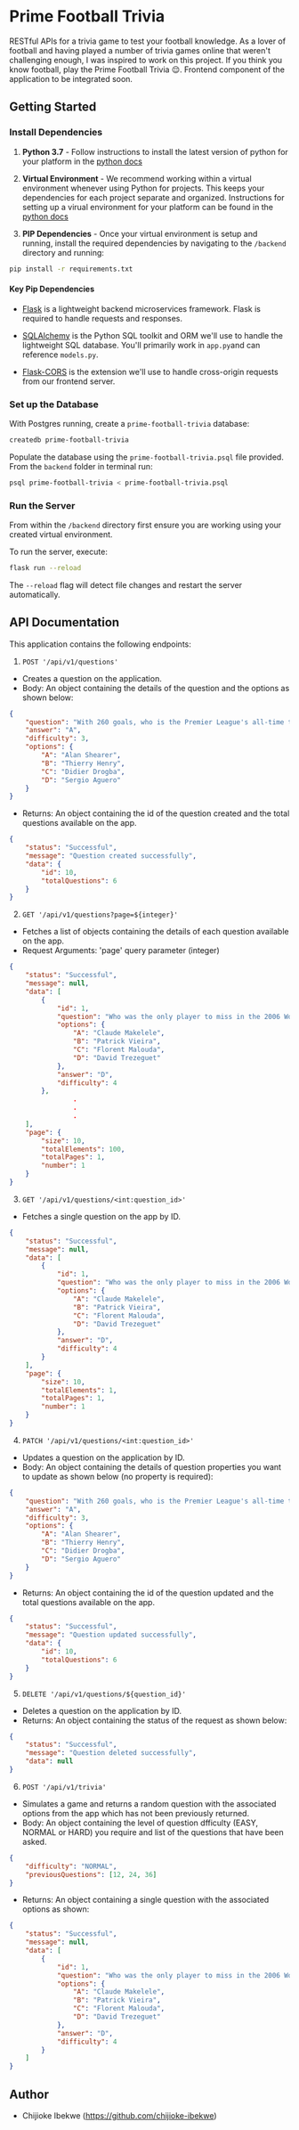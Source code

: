 # Prime Football Trivia
RESTful APIs for a trivia game to test your football knowledge. As a lover of football and having played a number of trivia games online that weren't challenging enough, I was inspired to work on this project. If you think you know football, play the Prime Football Trivia 😌. Frontend component of the application to be integrated soon.

## Getting Started

### Install Dependencies

1. **Python 3.7** - Follow instructions to install the latest version of python for your platform in the [python docs](https://docs.python.org/3/using/unix.html#getting-and-installing-the-latest-version-of-python)

2. **Virtual Environment** - We recommend working within a virtual environment whenever using Python for projects. This keeps your dependencies for each project separate and organized. Instructions for setting up a virual environment for your platform can be found in the [python docs](https://packaging.python.org/guides/installing-using-pip-and-virtual-environments/)

3. **PIP Dependencies** - Once your virtual environment is setup and running, install the required dependencies by navigating to the `/backend` directory and running:

```bash
pip install -r requirements.txt
```

#### Key Pip Dependencies

- [Flask](http://flask.pocoo.org/) is a lightweight backend microservices framework. Flask is required to handle requests and responses.

- [SQLAlchemy](https://www.sqlalchemy.org/) is the Python SQL toolkit and ORM we'll use to handle the lightweight SQL database. You'll primarily work in `app.py`and can reference `models.py`.

- [Flask-CORS](https://flask-cors.readthedocs.io/en/latest/#) is the extension we'll use to handle cross-origin requests from our frontend server.

### Set up the Database

With Postgres running, create a `prime-football-trivia` database:

```bash
createdb prime-football-trivia
```

Populate the database using the `prime-football-trivia.psql` file provided. From the `backend` folder in terminal run:

```bash
psql prime-football-trivia < prime-football-trivia.psql
```

### Run the Server

From within the `/backend` directory first ensure you are working using your created virtual environment.

To run the server, execute:

```bash
flask run --reload
```

The `--reload` flag will detect file changes and restart the server automatically.

## API Documentation

This application contains the following endpoints:

1. `POST '/api/v1/questions'`

- Creates a question on the application.
- Body: An object containing the details of the question and the options as shown below:

```json
{
    "question": "With 260 goals, who is the Premier League's all-time top scorer?",
    "answer": "A",
    "difficulty": 3,
    "options": {
        "A": "Alan Shearer",
        "B": "Thierry Henry",
        "C": "Didier Drogba",
        "D": "Sergio Aguero"
    }
}
```
- Returns: An object containing the id of the question created and the total questions available on the app.

```json
{
    "status": "Successful",
    "message": "Question created successfully",
    "data": {
        "id": 10,
        "totalQuestions": 6
    }
}
```

2. `GET '/api/v1/questions?page=${integer}'`

- Fetches a list of objects containing the details of each question available on the app.
- Request Arguments: 'page' query parameter (integer)

```json
{
    "status": "Successful",
    "message": null,
    "data": [
        {
            "id": 1,
            "question": "Who was the only player to miss in the 2006 World Cup finals penalty shoot-out?",
            "options": {
                "A": "Claude Makelele",
                "B": "Patrick Vieira",
                "C": "Florent Malouda",
                "D": "David Trezeguet"
            },
            "answer": "D",
            "difficulty": 4
        },
                .
                .
                .
    ],
    "page": {
        "size": 10,
        "totalElements": 100,
        "totalPages": 1,
        "number": 1
    }
}
```

3. `GET '/api/v1/questions/<int:question_id>'`

- Fetches a single question on the app by ID.

```json
{
    "status": "Successful",
    "message": null,
    "data": [
        {
            "id": 1,
            "question": "Who was the only player to miss in the 2006 World Cup finals penalty shoot-out?",
            "options": {
                "A": "Claude Makelele",
                "B": "Patrick Vieira",
                "C": "Florent Malouda",
                "D": "David Trezeguet"
            },
            "answer": "D",
            "difficulty": 4
        }
    ],
    "page": {
        "size": 10,
        "totalElements": 1,
        "totalPages": 1,
        "number": 1
    }
}
```

4. `PATCH '/api/v1/questions/<int:question_id>'`

- Updates a question on the application by ID.
- Body: An object containing the details of question properties you want to update as shown below (no property is required):

```json
{
    "question": "With 260 goals, who is the Premier League's all-time top scorer?",
    "answer": "A",
    "difficulty": 3,
    "options": {
        "A": "Alan Shearer",
        "B": "Thierry Henry",
        "C": "Didier Drogba",
        "D": "Sergio Aguero"
    }
}
```
- Returns: An object containing the id of the question updated and the total questions available on the app.

```json
{
    "status": "Successful",
    "message": "Question updated successfully",
    "data": {
        "id": 10,
        "totalQuestions": 6
    }
}
```

5. `DELETE '/api/v1/questions/${question_id}'`

- Deletes a question on the application by ID.
- Returns: An object containing the status of the request as shown below:

```json
{
    "status": "Successful",
    "message": "Question deleted successfully",
    "data": null
}
```

6. `POST '/api/v1/trivia'`

- Simulates a game and returns a random question with the associated options from the app which has not been previously returned.
- Body: An object containing the level of question dfficulty (EASY, NORMAL or HARD) you require and list of the questions that have been asked.

```json
{
    "difficulty": "NORMAL",
    "previousQuestions": [12, 24, 36]
}
```

- Returns: An object containing a single question with the associated options as shown:

```json
{
    "status": "Successful",
    "message": null,
    "data": [
        {
            "id": 1,
            "question": "Who was the only player to miss in the 2006 World Cup finals penalty shoot-out?",
            "options": {
                "A": "Claude Makelele",
                "B": "Patrick Vieira",
                "C": "Florent Malouda",
                "D": "David Trezeguet"
            },
            "answer": "D",
            "difficulty": 4
        }
    ]
}
```

## Author

- Chijioke Ibekwe (https://github.com/chijioke-ibekwe)
